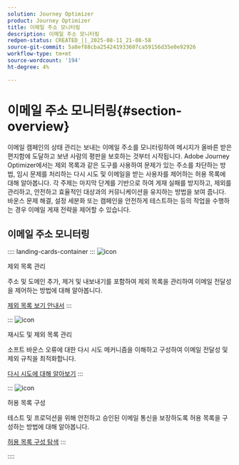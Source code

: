 ```yaml
---
solution: Journey Optimizer
product: Journey Optimizer
title: 이메일 주소 모니터링
description: 이메일 주소 모니터링
redpen-status: CREATED_||_2025-08-11_21-08-58
source-git-commit: 5a8ef88cba254241933607ca59156d35e0e92926
workflow-type: tm+mt
source-wordcount: '194'
ht-degree: 4%

---
```



# 이메일 주소 모니터링{#section-overview}

이메일 캠페인의 상태 관리는 보내는 이메일 주소를 모니터링하여 메시지가 올바른 받은 편지함에 도달하고 보낸 사람의 평판을 보호하는 것부터 시작됩니다. Adobe Journey Optimizer에서는 제외 목록과 같은 도구를 사용하여 문제가 있는 주소를 차단하는 방법, 임시 문제를 처리하는 다시 시도 및 이메일을 받는 사용자를 제어하는 허용 목록에 대해 알아봅니다. 각 주제는 마지막 단계를 기반으로 하여 게재 실패를 방지하고, 제외를 관리하고, 안전하고 효율적인 대상과의 커뮤니케이션을 유지하는 방법을 보여 줍니다. 바운스 문제 해결, 설정 세분화 또는 캠페인을 안전하게 테스트하는 등의 작업을 수행하는 경우 이메일 게재 전략을 제어할 수 있습니다.

## 이메일 주소 모니터링

:::: landing-cards-container
:::
![icon](https://cdn.experienceleague.adobe.com/icons/list-check.svg)

제외 목록 관리

주소 및 도메인 추가, 제거 및 내보내기를 포함하여 제외 목록을 관리하여 이메일 전달성을 제어하는 방법에 대해 알아봅니다.

[제외 목록 보기 안내서](../using/configuration/manage-suppression-list.md)
:::

:::
![icon](https://cdn.experienceleague.adobe.com/icons/gear.svg)

재시도 및 제외 목록 관리

소프트 바운스 오류에 대한 다시 시도 메커니즘을 이해하고 구성하여 이메일 전달성 및 제외 규칙을 최적화합니다.

[다시 시도에 대해 알아보기](../using/configuration/retries.md)
:::

:::
![icon](https://cdn.experienceleague.adobe.com/icons/shield-halved.svg)

허용 목록 구성

테스트 및 프로덕션을 위해 안전하고 승인된 이메일 통신을 보장하도록 허용 목록을 구성하는 방법에 대해 알아봅니다.

[허용 목록 구성 탐색](../using/configuration/allow-list.md)
:::

::::
